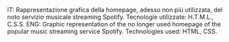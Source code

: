 IT: Rappresentazione grafica della homepage, adesso non più utilizzata, del noto servizio musicale streaming Spotify. 
Tecnologie utilizzate: H.T.M.L., C.S.S.
ENG: Graphic representation of the no longer used homepage of the popular music streaming service Spotify. Technologies used: HTML, CSS.
